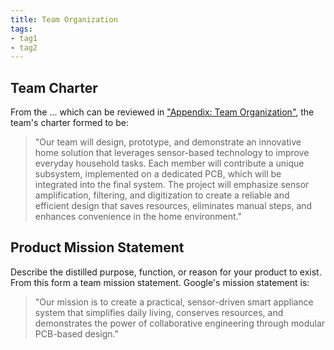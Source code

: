 ```yaml
---
title: Team Organization
tags:
- tag1
- tag2
---
```

## Team Charter

From the ... which can be reviewed in ["Appendix: Team Organization"](https://embedded-systems-design.github.io/EGR304TeamTemplate/Appendix/App-Team-Org/), the team's charter formed to be:

> "Our team will design, prototype, and demonstrate an innovative home solution that leverages sensor-based technology to improve everyday household tasks. Each member will contribute a unique subsystem, implemented on a dedicated PCB, which will be integrated into the final system. The project will emphasize sensor amplification, filtering, and digitization to create a reliable and efficient design that saves resources, eliminates manual steps, and enhances convenience in the home environment."

## Product Mission Statement

Describe the distilled purpose, function, or reason for your product to exist. From this form a team mission statement. Google's mission statement is:

 > "Our mission is to create a practical, sensor-driven smart appliance system that simplifies daily living, conserves resources, and demonstrates the power of collaborative engineering through modular PCB-based design."

